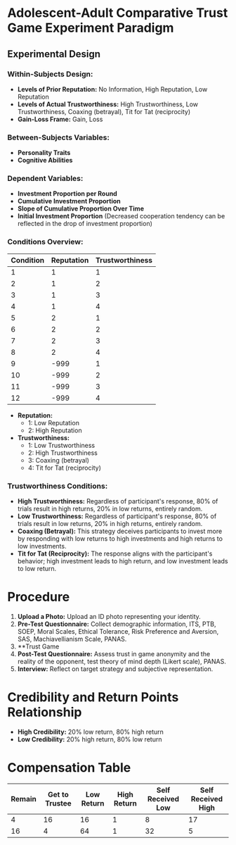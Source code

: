 # Adolescent-Adult Comparative Trust Game Experiment Paradigm

## Experimental Design

### Within-Subjects Design:
- **Levels of Prior Reputation:** No Information, High Reputation, Low Reputation
- **Levels of Actual Trustworthiness:** High Trustworthiness, Low Trustworthiness, Coaxing (betrayal), Tit for Tat (reciprocity)
- **Gain-Loss Frame:** Gain, Loss

### Between-Subjects Variables:
- **Personality Traits**
- **Cognitive Abilities**

### Dependent Variables:
- **Investment Proportion per Round**
- **Cumulative Investment Proportion**
- **Slope of Cumulative Proportion Over Time**
- **Initial Investment Proportion** (Decreased cooperation tendency can be reflected in the drop of investment proportion)

### Conditions Overview:

| Condition | Reputation | Trustworthiness |
|-----------|------------|-----------------|
| 1         | 1          | 1               |
| 2         | 1          | 2               |
| 3         | 1          | 3               |
| 4         | 1          | 4               |
| 5         | 2          | 1               |
| 6         | 2          | 2               |
| 7         | 2          | 3               |
| 8         | 2          | 4               |
| 9         | -999       | 1               |
| 10        | -999       | 2               |
| 11        | -999       | 3               |
| 12        | -999       | 4               |


- **Reputation:**
  - 1: Low Reputation
  - 2: High Reputation
- **Trustworthiness:**
  - 1: Low Trustworthiness
  - 2: High Trustworthiness
  - 3: Coaxing (betrayal)
  - 4: Tit for Tat (reciprocity)

### Trustworthiness Conditions:

- **High Trustworthiness:** Regardless of participant's response, 80% of trials result in high returns, 20% in low returns, entirely random.
- **Low Trustworthiness:** Regardless of participant's response, 80% of trials result in low returns, 20% in high returns, entirely random.
- **Coaxing (Betrayal):** This strategy deceives participants to invest more by responding with low returns to high investments and high returns to low investments.
- **Tit for Tat (Reciprocity):** The response aligns with the participant's behavior; high investment leads to high return, and low investment leads to low return.



# Procedure

1. **Upload a Photo:** Upload an ID photo representing your identity.
2. **Pre-Test Questionnaire:** Collect demographic information, ITS, PTB, SOEP, Moral Scales, Ethical Tolerance, Risk Preference and Aversion, SAS, Machiavellianism Scale, PANAS.
3. **Trust Game 
4. **Post-Test Questionnaire:** Assess trust in game anonymity and the reality of the opponent, test theory of mind depth (Likert scale), PANAS.
5. **Interview:** Reflect on target strategy and subjective representation.

# Credibility and Return Points Relationship

- **High Credibility:** 20% low return, 80% high return
- **Low Credibility:** 20% high return, 80% low return

# Compensation Table

| Remain | Get to Trustee | Low Return | High Return | Self Received Low | Self Received High |
|--------|----------------|------------|-------------|-------------------|--------------------|
| 4      | 16             | 16         | 1           | 8                 | 17                 | 24                 |
| 16     | 4              | 64         | 1           | 32                | 5                  | 36                 |
